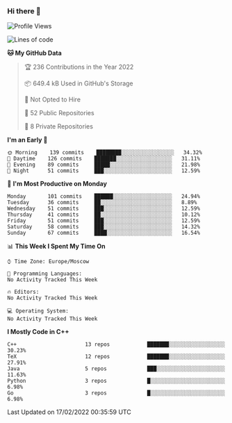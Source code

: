 ### Hi there 👋

<!--
**SemenMartynov/SemenMartynov** is a ✨ _special_ ✨ repository because its `README.md` (this file) appears on your GitHub profile.

Here are some ideas to get you started:

- 🔭 I’m currently working on ...
- 🌱 I’m currently learning ...
- 👯 I’m looking to collaborate on ...
- 🤔 I’m looking for help with ...
- 💬 Ask me about ...
- 📫 How to reach me: ...
- 😄 Pronouns: ...
- ⚡ Fun fact: ...
-->

<!--START_SECTION:waka-->
![Profile Views](http://img.shields.io/badge/Profile%20Views-0-blue)

![Lines of code](https://img.shields.io/badge/From%20Hello%20World%20I%27ve%20Written-2%20Million%20lines%20of%20code-blue)

**🐱 My GitHub Data** 

> 🏆 236 Contributions in the Year 2022
 > 
> 📦 649.4 kB Used in GitHub's Storage 
 > 
> 🚫 Not Opted to Hire
 > 
> 📜 52 Public Repositories 
 > 
> 🔑 8 Private Repositories  
 > 
**I'm an Early 🐤** 

```text
🌞 Morning    139 commits    ████████░░░░░░░░░░░░░░░░░   34.32% 
🌆 Daytime    126 commits    ███████░░░░░░░░░░░░░░░░░░   31.11% 
🌃 Evening    89 commits     █████░░░░░░░░░░░░░░░░░░░░   21.98% 
🌙 Night      51 commits     ███░░░░░░░░░░░░░░░░░░░░░░   12.59%

```
📅 **I'm Most Productive on Monday** 

```text
Monday       101 commits    ██████░░░░░░░░░░░░░░░░░░░   24.94% 
Tuesday      36 commits     ██░░░░░░░░░░░░░░░░░░░░░░░   8.89% 
Wednesday    51 commits     ███░░░░░░░░░░░░░░░░░░░░░░   12.59% 
Thursday     41 commits     ██░░░░░░░░░░░░░░░░░░░░░░░   10.12% 
Friday       51 commits     ███░░░░░░░░░░░░░░░░░░░░░░   12.59% 
Saturday     58 commits     ███░░░░░░░░░░░░░░░░░░░░░░   14.32% 
Sunday       67 commits     ████░░░░░░░░░░░░░░░░░░░░░   16.54%

```


📊 **This Week I Spent My Time On** 

```text
⌚︎ Time Zone: Europe/Moscow

💬 Programming Languages: 
No Activity Tracked This Week

🔥 Editors: 
No Activity Tracked This Week

💻 Operating System: 
No Activity Tracked This Week

```

**I Mostly Code in C++** 

```text
C++                      13 repos            ███████░░░░░░░░░░░░░░░░░░   30.23% 
TeX                      12 repos            ███████░░░░░░░░░░░░░░░░░░   27.91% 
Java                     5 repos             ███░░░░░░░░░░░░░░░░░░░░░░   11.63% 
Python                   3 repos             █░░░░░░░░░░░░░░░░░░░░░░░░   6.98% 
Go                       3 repos             █░░░░░░░░░░░░░░░░░░░░░░░░   6.98%

```



 Last Updated on 17/02/2022 00:35:59 UTC
<!--END_SECTION:waka-->